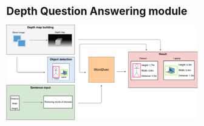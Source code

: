 # Depth Question Answering module

![Pipeline](https://raw.githubusercontent.com/BAILOOL/Assistant-for-People-with-Low-Vision/master/DepthQA/DepthQA.png?raw=true "Pipeline")
